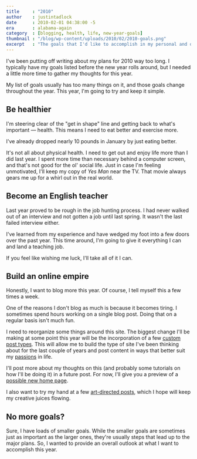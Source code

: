 ```yaml
---
title     : "2010"
author    : justintadlock
date      : 2010-02-01 04:38:00 -5
era       : alabama-again
category  : [blogging, health, life, new-year-goals]
thumbnail : "/blog/wp-content/uploads/2010/02/2010-goals.png"
excerpt   : "The goals that I'd like to accomplish in my personal and online life in the 2010 year."
---
```


I've been putting off writing about my plans for 2010 way too long.  I typically have my goals listed before the new year rolls around, but I needed a little more time to gather my thoughts for this year.

My list of goals usually has too many things on it, and those goals change throughout the year.  This year, I'm going to try and keep it simple.

## Be healthier

I'm steering clear of the "get in shape" line and getting back to what's important &mdash; health.  This means I need to eat better and exercise more.

I've already dropped nearly 10 pounds in January by just eating better.

It's not all about physical health.  I need to get out and enjoy life more than I did last year.  I spent more time than necessary behind a computer screen, and that's not good for the ol' social life.  Just in case I'm feeling unmotivated, I'll keep my copy of <em>Yes Man</em> near the TV.  That movie always gears me up for a whirl out in the real world.

## Become an English teacher

Last year proved to be rough in the job hunting process.  I had never walked out of an interview and not gotten a job until last spring.  It wasn't the last failed interview either.

I've learned from my experience and have wedged my foot into a few doors over the past year.  This time around, I'm going to give it everything I can and land a teaching job.

If you feel like wishing me luck, I'll take all of it I can.

## Build an online empire

Honestly, I want to blog more this year.  Of course, I tell myself this a few times a week.

One of the reasons I don't blog as much is because it becomes tiring.  I sometimes spend hours working on a single blog post.  Doing that on a regular basis isn't much fun.

I need to reorganize some things around this site.  The biggest change I'll be making at some point this year will be the incorporation of a few <a href="http://core.trac.wordpress.org/ticket/9674" title="WordPress Trac: Better support for custom post types">custom post types</a>.  This will allow me to build the type of site I've been thinking about for the last couple of years and post content in ways that better suit my <a href="http://justintadlock.com/archives/2010/01/26/rule-2-the-guide-to-a-successful-blog" title="Rule #2: The guide to a successful blog">passions</a> in life.

I'll post more about my thoughts on this (and probably some tutorials on how I'll be doing it) in a future post.  For now, I'll give you a preview of a <a href="http://justintadlock.com/blog/wp-content/uploads/2010/02/justin-tadlock-future.png" title="The future JustinTadlock.com">possible new home page</a>.

I also want to try my hand at a few <a href="http://www.binarymoon.co.uk/2009/11/art-direction/" title="Art Direction">art-directed posts</a>, which I hope will keep my creative juices flowing.

## No more goals?

Sure, I have loads of smaller goals.  While the smaller goals are sometimes just as important as the larger ones, they're usually steps that lead up to the major plans.  So, I wanted to provide an overall outlook at what I want to accomplish this year.
